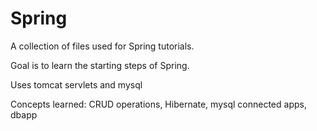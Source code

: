 # Spring

A collection of files used for Spring tutorials.

Goal is to learn the starting steps of Spring.

Uses tomcat servlets and mysql

Concepts learned: CRUD operations, Hibernate, mysql connected apps, dbapp
